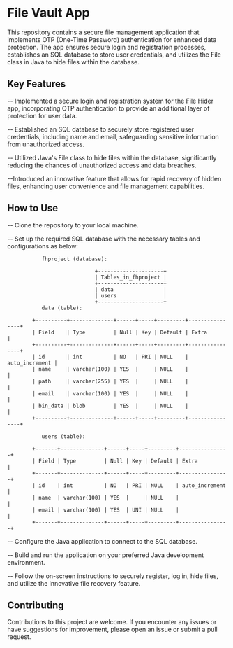# File Vault App

This repository contains a secure file management application that implements OTP (One-Time Password) authentication for enhanced data protection. The app ensures secure login and registration processes, establishes an SQL database to store user credentials, and utilizes the File class in Java to hide files within the database.

## Key Features

-- Implemented a secure login and registration system for the File Hider app, incorporating OTP authentication to provide an additional layer of     protection for user data.

-- Established an SQL database to securely store registered user credentials, including name and email, safeguarding sensitive information from unauthorized access.

-- Utilized Java's File class to hide files within the database, significantly reducing the chances of unauthorized access and data breaches.

--Introduced an innovative feature that allows for rapid recovery of hidden files, enhancing user convenience and file management capabilities.

## How to Use

-- Clone the repository to your local machine.

-- Set up the required SQL database with the necessary tables and configurations as below:

               fhproject (database):
              
                                +---------------------+
                                | Tables_in_fhproject |
                                +---------------------+
                                | data                |
                                | users               |
                                +---------------------+
               data (table):
              
            +----------+--------------+------+-----+---------+----------------+
            | Field    | Type         | Null | Key | Default | Extra          |
            +----------+--------------+------+-----+---------+----------------+
            | id       | int          | NO   | PRI | NULL    | auto_increment |
            | name     | varchar(100) | YES  |     | NULL    |                |
            | path     | varchar(255) | YES  |     | NULL    |                |
            | email    | varchar(100) | YES  |     | NULL    |                |
            | bin_data | blob         | YES  |     | NULL    |                |
            +----------+--------------+------+-----+---------+----------------+
            
               users (table):
              
            +-------+--------------+------+-----+---------+----------------+
            | Field | Type         | Null | Key | Default | Extra          |
            +-------+--------------+------+-----+---------+----------------+
            | id    | int          | NO   | PRI | NULL    | auto_increment |
            | name  | varchar(100) | YES  |     | NULL    |                |
            | email | varchar(100) | YES  | UNI | NULL    |                |
            +-------+--------------+------+-----+---------+----------------+


-- Configure the Java application to connect to the SQL database.

-- Build and run the application on your preferred Java development environment.

-- Follow the on-screen instructions to securely register, log in, hide files, and utilize the innovative file recovery feature.

## Contributing

Contributions to this project are welcome. If you encounter any issues or have suggestions for improvement, please open an issue or submit a pull request.
